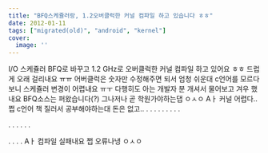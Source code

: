 ```yaml
---
title: "BFQ스케쥴러랑, 1.2오버클럭한 커널 컴파일 하고 있습니다 ㅎㅎ"
date: 2012-01-11
tags: ["migrated(old)", "android", "kernel"]
cover:
  image: ''
---
```


I/O 스케쥴러 BFQ로 바꾸고
1.2 GHz로 오버클럭한 커널 컴파일 하고 있어요 ㅎㅎ
드럽게 오래 걸리내요 ㅠㅠ 
어버클럭은 숫자만 수정해주면 되서 엄청 쉬운대
c언어를 모르다 보니 스케쥴러 변경이 어렵내요 ㅠㅜ
다행히도 아는 개발자 분 개셔서 물어보고 겨우 했내요
BFQ소스는 퍼왔습니다(?)
그나저나 곧 학원가야하는댑 ㅇㅅㅇ
Aㅏ 커널 어렵다..쩝 c언어 책 질러서 공부해야하는대 돈은 없고..
.
.
.
.
.
.
.
.
.

.
.
.
.
.
.

.
.
.
.
Aㅏ 컴파일 실패내요 쩝 오류나냉 ㅇㅅㅇ
